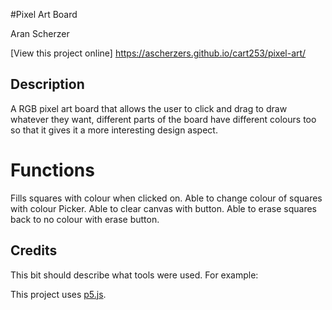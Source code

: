 #Pixel Art Board

Aran Scherzer

[View this project online] https://ascherzers.github.io/cart253/pixel-art/

## Description

A RGB pixel art board that allows the user to click and drag to draw whatever they want, different parts of the board have different colours too so that it gives it a more interesting design aspect.

# Functions
Fills squares with colour when clicked on. Able to change colour of squares with colour Picker. Able to clear canvas with button. Able to erase squares back to no colour with erase button.

## Credits

This bit should describe what tools were used. For example:

This project uses [p5.js](https://p5js.org).